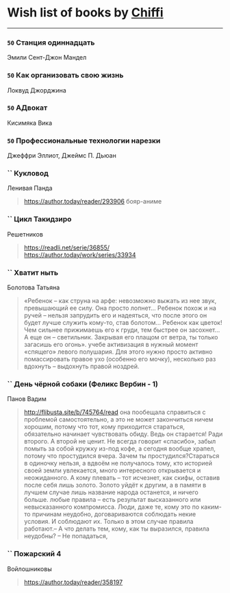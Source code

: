# Wish list of books by [Chiffi](https://plus.google.com/105831994080785626680)
---

### `50` Станция одиннадцать
Эмили Сент-Джон Мандел

### `50` Как организовать свою жизнь
Локвуд Джорджина

### `50` АДвокат
Кисимяка Вика

### `50` Профессиональные технологии нарезки
Джеффри Эллиот, Джеймс П. Дьюан

### `` Кукловод
Ленивая Панда
> https://author.today/reader/293906 бояр-аниме

### `` Цикл Такидзиро
Решетников
> https://readli.net/serie/36855/
> https://author.today/work/series/33934

### `` Хватит ныть
Болотова Татьяна
> «Ребенок – как струна на арфе: невозможно выжать из нее звук, превышающий ее силу. Она просто лопнет…
> 	Ребенок похож и на ручей – нельзя запрудить его и надеяться, что после этого он будет лучше служить кому-то, став болотом…
> 	Ребенок как цветок! Чем сильнее прижимаешь его к груди, тем быстрее он засохнет…
> 	А еще он – светильник. Закрывая его плащом от ветра, ты только загасишь его огонь». учебе активизация в нужный момент «спящего» левого полушария. Для этого нужно просто активно помассировать правое ухо (особенно его мочку), несколько раз вдохнуть – выдохнуть правой ноздрей.

### `` День чёрной собаки (Феликс Вербин - 1)
Панов Вадим
> http://flibusta.site/b/745764/read
> она пообещала справиться с проблемой самостоятельно, а это не может закончиться ничем хорошим, потому что тот, кому приходится стараться, обязательно начинает чувствовать обиду. Ведь он старается! Ради второго. А второй не ценит. Не всегда говорит «спасибо», забыл помыть за собой кружку из-под кофе, а сегодня вообще храпел, потому что простудился вчера. Зачем ты простудился?Стараться в одиночку нельзя, а вдвоём не получалось
> тому, кто историей своей земли увлекается, много интересного открывается и неожиданного. А кому плевать – тот исчезнет, как скифы, оставив после себя лишь золото. Золото уйдёт к другим, а в памяти в лучшем случае лишь название народа останется, и ничего больше.
> любые правила – есть результат высказанного или невысказанного компромисса. Люди, даже те, кому это по каким-то причинам неудобно, договариваются соблюдать некие условия. И соблюдают их. Только в этом случае правила работают.– А что делать тем, кому, как ты выразился, правила неудобны? – Не попадаться,

### `` Пожарский 4
Войлошниковы
> https://author.today/reader/358197


